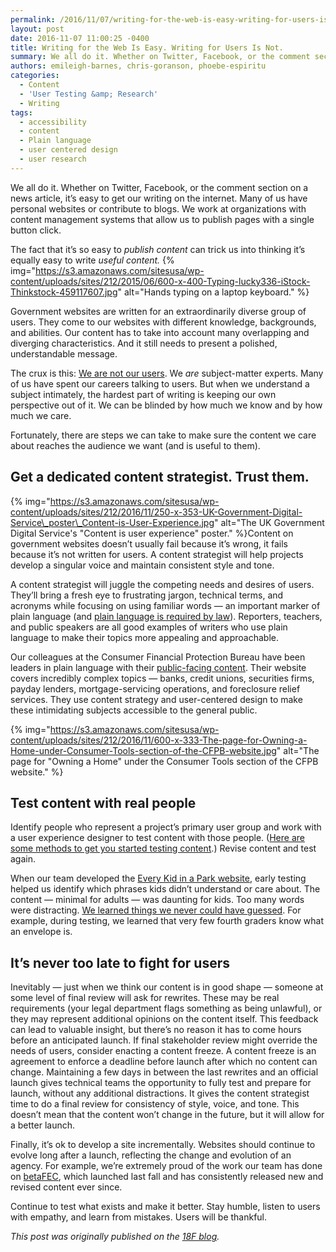 ```yaml
---
permalink: /2016/11/07/writing-for-the-web-is-easy-writing-for-users-is-not/
layout: post
date: 2016-11-07 11:00:25 -0400
title: Writing for the Web Is Easy. Writing for Users Is Not.
summary: We all do it. Whether on Twitter, Facebook, or the comment section on a news article, it&rsquo;s easy to get our writing on the internet. Many of us have personal websites or contribute to blogs. We work at organizations with content management systems that allow us to publish pages with a single button click. The
authors: emileigh-barnes, chris-goranson, phoebe-espiritu
categories:
  - Content
  - 'User Testing &amp; Research'
  - Writing
tags:
  - accessibility
  - content
  - Plain language
  - user centered design
  - user research
---
```


We all do it. Whether on Twitter, Facebook, or the comment section on a news article, it’s easy to get our writing on the internet. Many of us have personal websites or contribute to blogs. We work at organizations with content management systems that allow us to publish pages with a single button click.

The fact that it’s so easy to _publish content_ can trick us into thinking it’s equally easy to write _useful content._ {% img="https://s3.amazonaws.com/sitesusa/wp-content/uploads/sites/212/2015/06/600-x-400-Typing-lucky336-iStock-Thinkstock-459117607.jpg" alt="Hands typing on a laptop keyboard." %} 

Government websites are written for an extraordinarily diverse group of users. They come to our websites with different knowledge, backgrounds, and abilities. Our content has to take into account many overlapping and diverging characteristics. And it still needs to present a polished, understandable message.

The crux is this: [We are not our users](http://52weeksofux.com/post/385981879/you-are-not-your-user). We _are_ subject-matter experts. Many of us have spent our careers talking to users. But when we understand a subject intimately, the hardest part of writing is keeping our own perspective out of it. We can be blinded by how much we know and by how much we care.

Fortunately, there are steps we can take to make sure the content we care about reaches the audience we want (and is useful to them).

## Get a dedicated content strategist. Trust them.

{% img="https://s3.amazonaws.com/sitesusa/wp-content/uploads/sites/212/2016/11/250-x-353-UK-Government-Digital-Service\_poster\_Content-is-User-Experience.jpg" alt="The UK Government Digital Service's "Content is user experience" poster." %}Content on government websites doesn’t usually fail because it’s wrong, it fails because it’s not written for users. A content strategist will help projects develop a singular voice and maintain consistent style and tone.

A content strategist will juggle the competing needs and desires of users. They’ll bring a fresh eye to frustrating jargon, technical terms, and acronyms while focusing on using familiar words — an important marker of plain language (and [plain language is required by law](http://www.plainlanguage.gov/plLaw/)). Reporters, teachers, and public speakers are all good examples of writers who use plain language to make their topics more appealing and approachable.

Our colleagues at the Consumer Financial Protection Bureau have been leaders in plain language with their [public-facing content](http://www.consumerfinance.gov/). Their website covers incredibly complex topics — banks, credit unions, securities firms, payday lenders, mortgage-servicing operations, and foreclosure relief services. They use content strategy and user-centered design to make these intimidating subjects accessible to the general public.

{% img="https://s3.amazonaws.com/sitesusa/wp-content/uploads/sites/212/2016/11/600-x-333-The-page-for-Owning-a-Home-under-Consumer-Tools-section-of-the-CFPB-website.jpg" alt="The page for "Owning a Home" under the Consumer Tools section of the CFPB website." %}

## Test content with real people

Identify people who represent a project’s primary user group and work with a user experience designer to test content with those people. ([Here are some methods to get you started testing content](https://18f.gsa.gov/2016/04/19/looking-at-the-different-ways-to-test-content/).) Revise content and test again.

When our team developed the [Every Kid in a Park website](https://everykidinapark.gov/), early testing helped us identify which phrases kids didn’t understand or care about. The content — minimal for adults — was daunting for kids. Too many words were distracting. [We learned things we never could have guessed](https://18f.gsa.gov/2015/09/03/every-kid-in-a-park/). For example, during testing, we learned that very few fourth graders know what an envelope is.

## It’s never too late to fight for users

Inevitably — just when we think our content is in good shape — someone at some level of final review will ask for rewrites. These may be real requirements (your legal department flags something as being unlawful), or they may represent additional opinions on the content itself. This feedback can lead to valuable insight, but there’s no reason it has to come hours before an anticipated launch. If final stakeholder review might override the needs of users, consider enacting a content freeze. A content freeze is an agreement to enforce a deadline before launch after which no content can change. Maintaining a few days in between the last rewrites and an official launch gives technical teams the opportunity to fully test and prepare for launch, without any additional distractions. It gives the content strategist time to do a final review for consistency of style, voice, and tone. This doesn’t mean that the content won’t change in the future, but it will allow for a better launch.

Finally, it’s ok to develop a site incrementally. Websites should continue to evolve long after a launch, reflecting the change and evolution of an agency. For example, we&#8217;re extremely proud of the work our team has done on [betaFEC](https://beta.fec.gov/), which launched last fall and has consistently released new and revised content ever since.

Continue to test what exists and make it better. Stay humble, listen to users with empathy, and learn from mistakes. Users will be thankful.

_This post was originally published on the [18F blog](https://18f.gsa.gov/blog/)._